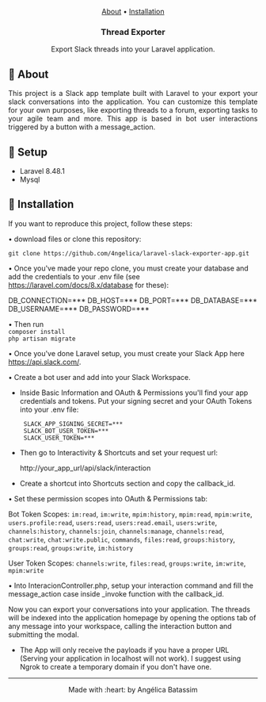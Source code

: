 <p align="center">
   <a href="#laravel-slack-exporter-app_about">About</a> •
   <a href="#laravel-slack-exporter-app_install">Installation</a>
   <h3 align="center">Thread Exporter</h3>

 <p align="center">
Export Slack threads into your Laravel application.
 </p>


## :pushpin: About
<p align="justify" id="#laravel-slack-exporter-app_about">
  This project is a Slack app template built with Laravel to your export your slack conversations into the application. You can customize this template for your own purposes, like exporting threads to a forum, exporting tasks to your agile team and more.
This app is based in bot user interactions triggered by a button with a message_action.
</p>

## :pushpin: Setup
<div id="#laravel-slack-exporter-app_setup">
<ul>
   <li>Laravel 8.48.1</li>
   <li>Mysql</li>
</ul>
</div>

## :pushpin: Installation
<p id="#laravel-slack-exporter-app_install">
If you want to reproduce this project, follow these steps:

• download files or clone this repository: <br>

`git clone https://github.com/4ngelica/laravel-slack-exporter-app.git`

• Once you've made your repo clone, you must create your database and add the credentials to your .env file (see https://laravel.com/docs/8.x/database for these):

   DB_CONNECTION=***
   DB_HOST=***
   DB_PORT=***
   DB_DATABASE=***
   DB_USERNAME=***
   DB_PASSWORD=***

•  Then run  <br>
   `composer install` <br>
   `php artisan migrate`

• Once you've done Laravel setup, you must create your Slack App here https://api.slack.com/.
    
• Create a bot user and add into your Slack Workspace.
    
- Inside Basic Information and OAuth & Permissions you'll find your app credentials and tokens. Put your signing secret and your OAuth Tokens into your .env file:

       SLACK_APP_SIGNING_SECRET=***
       SLACK_BOT_USER_TOKEN=***
       SLACK_USER_TOKEN=***

- Then go to Interactivity & Shortcuts and set your request url:

   http://your_app_url/api/slack/interaction

- Create a shortcut into Shortcuts section and copy the callback_id.

• Set these permission scopes into OAuth & Permissions tab:
    
Bot Token Scopes: `im:read`, `im:write`, `mpim:history`, `mpim:read`, `mpim:write`, `users.profile:read`, `users:read`, `users:read.email`, `users:write`, `channels:history`, `channels:join`, `channels:manage`, `channels:read`, `chat:write`, `chat:write.public`, `commands`, `files:read`, `groups:history`, `groups:read`, `groups:write`, `im:history`
    
User Token Scopes: `channels:write`, `files:read`, `groups:write`, `im:write`, `mpim:write` 

• Into InteracionController.php, setup your interaction command and fill the message_action case inside _invoke function with the callback_id.
    
Now you can export your conversations into your application. The threads will be indexed into the application homepage by opening the options tab of any message into your workspace, calling the interaction button and submitting the modal.

* The App will only receive the payloads if you have a proper URL (Serving your application in localhost will not work). I suggest using Ngrok to create a temporary domain if you don't have one.

<footer>
   <hr></hr>
<p align="center">
Made with :heart: by Angélica Batassim
</p>
</footer>
